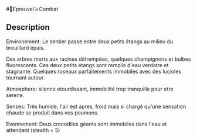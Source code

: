 #🎲Epreuve/⚔️Combat

## Description

Environement:
Le sentier passe entre deux petits étangs au milieu du brouillard épais.

Des arbres morts aux racines détrempées,  quelques champignons et bulbes fluorescents. 
Ces deux petits étangs sont remplis d'eau verdatre et stagnante. Quelques roseaux parfaitements immobiles avec des lucioles tournant autour.

Atmosphere:
silence etourdissant, immobilité trop tranquille pour etre serene.

Senses:
Très humide, l'air est apres, froid mais si chargé qu'une sensation chaude se produit dans vos poumons.

Evennement:
Deux crocodiles géants sont immobiles dans l'eau et attendent (stealth + 5)


